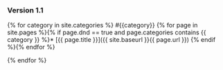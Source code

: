 ---
---
### Version 1.1

{% for category in site.categories %}
#{{category}}
{% for page in site.pages %}{% if page.dnd == true and page.categories contains {{ category }} %}* [{{ page.title }}]({{ site.baseurl }}{{ page.url }})
{% endif %}{% endfor %}

{% endfor %}